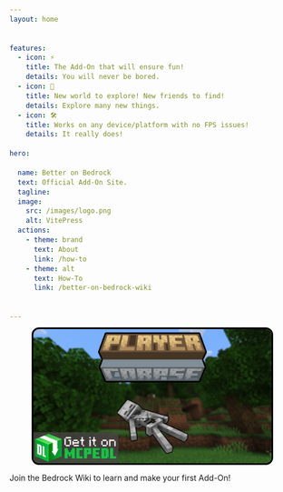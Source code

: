 ```yaml
---
layout: home


features:
  - icon: ⚡️
    title: The Add-On that will ensure fun!
    details: You will never be bored.
  - icon: 🖖
    title: New world to explore! New friends to find!
    details: Explore many new things.
  - icon: 🛠️
    title: Works on any device/platform with no FPS issues!
    details: It really does!

hero:

  name: Better on Bedrock
  text: Official Add-On Site.
  tagline: 
  image:
    src: /images/logo.png
    alt: VitePress
  actions:
    - theme: brand
      text: About
      link: /how-to
    - theme: alt
      text: How-To
      link: /better-on-bedrock-wiki    


---
```


<script setup>
import Post from './components/Post.vue'
</script>

<post align="center" title="Check my other work!" link="https://mcpedl.com/player-corpse/">
<p align="center">
   <img src="./images/plater_corpse_update_new.png"
	alt="alternative text"
	pixelated="true"
	width=420
  style="border-radius: 10px; outline-style: solid; outline-color:black">
</p>
Join the Bedrock Wiki to learn and make your first Add-On!
</post>